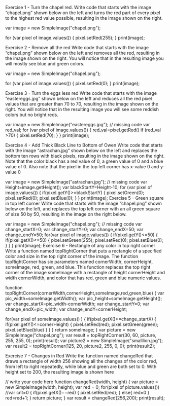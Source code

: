 Exercise 1 - Turn the chapel red. Write code that starts with the image “chapel.png” shown below on the left and turns the red part of every pixel to the highest red value possible, resulting in the image shown on the right.
 
var image = new SimpleImage("chapel.png");

for (var pixel of image.values())
    {
        pixel.setRed(255);
    }
print(image);

Exercise 2 - Remove all the red Write code that starts with the image “chapel.png” shown below on the left and removes all the red, resulting in the image shown on the right. You will notice that in the resulting image you will mostly see blue and green colors.
 
var image = new SimpleImage("chapel.png");

for (var pixel of image.values())
    {
        pixel.setRed(0);
    }
print(image);

Exercise 3 - Turn the eggs less red Write code that starts with the image “eastereggs.jpg” shown below on the left and reduces all the red pixel values that are greater than 70 to 70, resulting in the image shown on the right. You will notice that in the resulting image you will see some reddish colors but no bright reds.
 
var image = new SimpleImage("eastereggs.jpg");
// missing code
var red_val;
for (var pixel of image.values())
    {
        red_val=pixel.getRed()
        if (red_val >70)
        {
            pixel.setRed(70);
        }
    }
print(image);

Exercise 4 - Add Thick Black Line to Bottom of Owen Write code that starts with the image “astrachan.jpg” shown below on the left and replaces the bottom ten rows with black pixels, resulting in the image shown on the right. Note that the color black has a red value of 0, a green value of 0 and a blue value of 0. Also note that the pixel in the top left corner has x-value 0 and y-value 0
 
var image = new SimpleImage("astrachan.jpg");
// missing code
var Height=image.getHeight();
var blackStartY=Height-10;
for (var pixel of image.values())
    {
        if(pixel.getY()>=blackStartY)
        {
            pixel.setGreen(0);
            pixel.setRed(0);
            pixel.setBlue(0);
        }
    }
print(image);
Exercise 5 - Green square in top left corner Write code that starts with the image “chapel.png” shown below on the left, and replaces the top left corner with an all green square of size 50 by 50, resulting in the image on the right below.
 
var image = new SimpleImage("chapel.png");
// missing code
var change_startX=0;
var change_startY=0;
var change_endX=50;
var change_endY=50;
for(var pixel of image.values())
    {
        if(pixel.getY()<=50)
        {
            if(pixel.getX()<=50)
            {
                pixel.setGreen(255);
                pixel.setRed(0);
                pixel.setBlue(0);
            }
        }
    }
print(image);
Exercise 6 - Rectangle of any color in top right corner Write a function named topRightCorner that puts a rectangle of a specified color and size in the top right corner of the image. The function topRightCorner has six parameters named cornerWidth, cornerHeight, someImage, red, green, and blue. This function replaces the top right corner of the image someImage with a rectangle of height cornerHeight and width cornerWidth, and color that has red, green and blue numeric values.
 
function topRightCorner(cornerWidth,cornerHeight,someImage,red,green,blue) {
var pic_width=someImage.getWidth();
var pic_height=someImage.getHeight();
var change_startX=pic_width-cornerWidth;
var change_startY=0;
var change_endX=pic_width;
var change_endY=cornerHeight;

for(var pixel of someImage.values() )
    {
        if(pixel.getX()>=change_startX)
        {
            if(pixel.getY()<=cornerHeight)
            {
                pixel.setRed(red);
                pixel.setGreen(green);
                pixel.setBlue(blue)
            }
        }
    }
return someImage;
}
var picture = new SimpleImage("chapel.png");
var result = topRightCorner(30, 60, picture, 255, 255, 0);
print(result);
var picture2 = new SimpleImage("smalllion.jpg");
var result2 = topRightCorner(125, 20, picture2, 255, 0, 0);
print(result2);



Exercise 7 - Changes in Red Write the function named changeRed that draws a rectangle of width 256 showing all the changes of the color red, from left to right repeatedly, while blue and green are both set to 0. With height set to 200, the resulting image is shown here
  
// write your code here
function changeRed(width, height) {
var picture = new SimpleImage(width, height);
var red = 0;
for(pixel of picture.values())
//var cnt=0
    {
        if(pixel.getX()==red)
        {
            pixel.setRed(red);
        }
        else{
            red=0
        }
        red=red+1;
    }
return picture;
}
var result = changeRed(256,200);
print(result);


